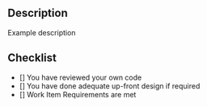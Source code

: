 ## Description

Example description

## Checklist

- [] You have reviewed your own code
- [] You have done adequate up-front design if required
- [] Work Item Requirements are met
